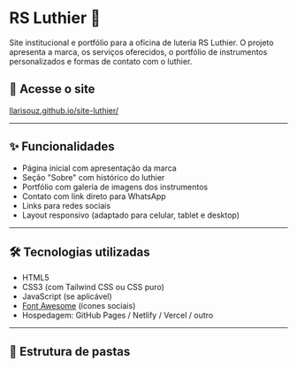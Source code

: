# RS Luthier 🎸

Site institucional e portfólio para a oficina de luteria RS Luthier. O projeto apresenta a marca, os serviços oferecidos, o portfólio de instrumentos personalizados e formas de contato com o luthier.

## 🔗 Acesse o site
[llarisouz.github.io/site-luthier/](https://llarisouz.github.io/site-luthier/)

---

## ✨ Funcionalidades

- Página inicial com apresentação da marca
- Seção "Sobre" com histórico do luthier
- Portfólio com galeria de imagens dos instrumentos
- Contato com link direto para WhatsApp
- Links para redes sociais
- Layout responsivo (adaptado para celular, tablet e desktop)

---

## 🛠️ Tecnologias utilizadas

- HTML5
- CSS3 (com Tailwind CSS ou CSS puro)
- JavaScript (se aplicável)
- [Font Awesome](https://fontawesome.com) (ícones sociais)
- Hospedagem: GitHub Pages / Netlify / Vercel / outro

---

## 📁 Estrutura de pastas

